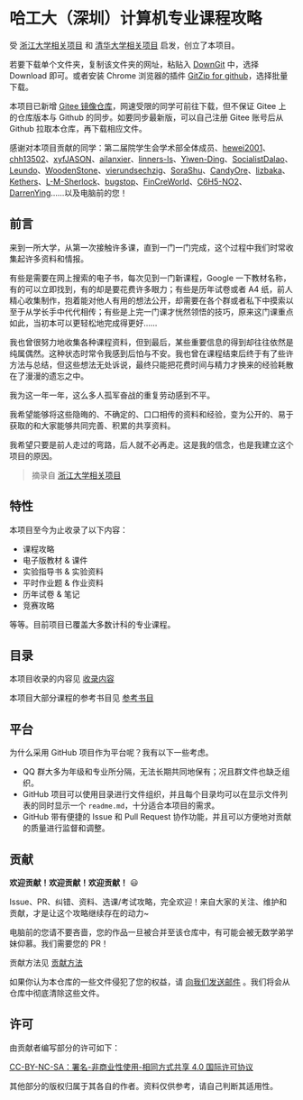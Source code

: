 # 哈工大（深圳）计算机专业课程攻略

受 [浙江大学相关项目](https://github.com/QSCTech/zju-icicles) 和 [清华大学相关项目](https://github.com/PKUanonym/REKCARC-TSC-UHT) 启发，创立了本项目。

若要下载单个文件夹，复制该文件夹的网址，粘贴入 [DownGit](https://minhaskamal.github.io/DownGit/#/home) 中，选择 Download 即可。或者安装 Chrome 浏览器的插件 [GitZip for github](https://chrome.google.com/webstore/detail/gitzip-for-github/ffabmkklhbepgcgfonabamgnfafbdlkn)，选择批量下载。

本项目已新增 [Gitee 镜像仓库](https://gitee.com/hewei2001/HITSZ-CS-GEEK)，网速受限的同学可前往下载，但不保证 Gitee 上的仓库版本与 Github 的同步。如要同步最新版，可以自己注册 Gitee 账号后从 Github 拉取本仓库，再下载相应文件。

感谢对本项目贡献的同学：第二届院学生会学术部全体成员、[hewei2001](https://github.com/hewei2001)、[chh13502](https://github.com/chh13502)、[xyfJASON](https://github.com/xyfJASON)、[ailanxier](https://github.com/ailanxier)、[linners-ls](https://github.com/linners-ls)、[Yiwen-Ding](https://github.com/Yiwen-Ding)、[SocialistDalao](https://github.com/SocialistDalao)、[Leundo](https://github.com/Leundo)、[WoodenStone](https://github.com/WoodenStone)、[vierundsechzig](https://github.com/vierundsechzig)、[SoraShu](https://github.com/SoraShu)、[CandyOre](https://github.com/CandyOre)、[lizbaka](https://github.com/lizbaka)、[Kethers](https://github.com/Kethers)、[L-M-Sherlock](https://github.com/L-M-Sherlock)、[bugstop](https://github.com/bugstop)、[FinCreWorld](https://github.com/FinCreWorld)、[C6H5-NO2](https://github.com/C6H5-NO2)、[DarrenYing](https://github.com/DarrenYing)……以及电脑前的您！

## 前言

来到一所大学，从第一次接触许多课，直到一门一门完成，这个过程中我们时常收集起许多资料和情报。

有些是需要在网上搜索的电子书，每次见到一门新课程，Google 一下教材名称，有的可以立即找到，有的却是要花费许多眼力；有些是历年试卷或者 A4 纸，前人精心收集制作，抱着能对他人有用的想法公开，却需要在各个群或者私下中摸索以至于从学长手中代代相传；有些是上完一门课才恍然领悟的技巧，原来这门课重点如此，当初本可以更轻松地完成得更好……

我也曾很努力地收集各种课程资料，但到最后，某些重要信息的得到却往往依然是纯属偶然。这种状态时常令我感到后怕与不安。我也曾在课程结束后终于有了些许方法与总结，但这些想法无处诉说，最终只能把花费时间与精力才换来的经验耗散在了漫漫的遗忘之中。

我为这一年一年，这么多人孤军奋战的重复劳动感到不平。

我希望能够将这些隐晦的、不确定的、口口相传的资料和经验，变为公开的、易于获取的和大家能够共同完善、积累的共享资料。

我希望只要是前人走过的弯路，后人就不必再走。这是我的信念，也是我建立这个项目的原因。

>摘录自 [浙江大学相关项目](https://github.com/QSCTech/zju-icicles)

## 特性

本项目至今为止收录了以下内容：

- 课程攻略
- 电子版教材 & 课件
- 实验指导书 & 实验资料
- 平时作业题 & 作业资料
- 历年试卷 & 笔记
- 竞赛攻略

等等。目前项目已覆盖大多数计科的专业课程。

## 目录

本项目收录的内容见 [收录内容](收录内容.md)

本项目大部分课程的参考书目见 [参考书目](参考书目.md)

## 平台

为什么采用 GitHub 项目作为平台呢？我有以下一些考虑。

- QQ 群大多为年级和专业所分隔，无法长期共同地保有；况且群文件也缺乏组织。
- GitHub 项目可以使用目录进行文件组织，并且每个目录均可以在显示文件列表的同时显示一个 `readme.md`，十分适合本项目的需求。
- GitHub 带有便捷的 Issue 和 Pull Request 协作功能，并且可以方便地对贡献的质量进行监督和调整。

## 贡献

**欢迎贡献！欢迎贡献！欢迎贡献！** 😃

Issue、PR、纠错、资料、选课/考试攻略，完全欢迎！来自大家的关注、维护和贡献，才是让这个攻略继续存在的动力~

电脑前的您请不要吝啬，您的作品一旦被合并至该仓库中，有可能会被无数学弟学妹仰慕。我们需要您的 PR！

贡献方法见 [贡献方法](贡献方法.md)

如果你认为本仓库的一些文件侵犯了您的权益，请 [向我们发送邮件](mailto:hewei2001@foxmail.com) 。我们将会从仓库中彻底清除这些文件。

## 许可

由贡献者编写部分的许可如下：

[CC-BY-NC-SA：署名-非商业性使用-相同方式共享 4.0 国际许可协议](https://creativecommons.org/licenses/by-nc-sa/4.0/deed.zh)

其他部分的版权归属于其各自的作者。资料仅供参考，请自己判断其适用性。
